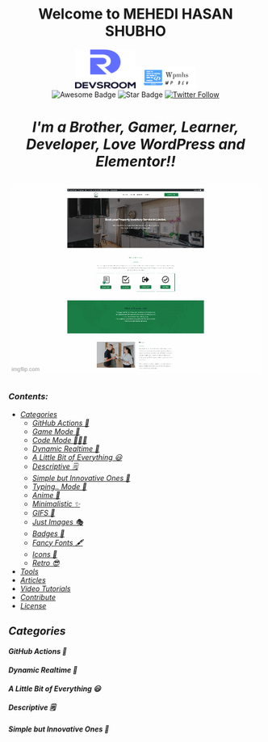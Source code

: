 <h1 align="center">Welcome to MEHEDI HASAN SHUBHO </h1>
<div align="center">
<a href="https://devsroom.com/" target="_blank"><img src="assets/devsroom.png" alt="Devsroom.com" style="width: 120px; height: 78px;" width="120" height="78" /></a><a href="https://wpmhs.com/" target="_blank"><img src="assets/wpmhs.png" alt="wpmhs.com" style="width: 120px; height: 44px;" width="120" height="44" /></a>
</div>
<div align="center">
<img src="https://cdn.rawgit.com/sindresorhus/awesome/d7305f38d29fed78fa85652e3a63e154dd8e8829/media/badge.svg" alt="Awesome Badge"/>
<!-- <img src="http://hits.dwyl.com/abhisheknaiidu/awesome-github-profile-readme.svg" alt="Hits Badge"/> -->
<img src="https://img.shields.io/static/v1?label=%F0%9F%8C%9F&message=If%20Useful&style=style=flat&color=BC4E99" alt="Star Badge"/>
<a href="https://twitter.com/MehediShubho" ><img alt="Twitter Follow" src="https://img.shields.io/twitter/follow/MehediShubho?style=social"> </a>
<br>

 <h1><i>I'm a Brother, Gamer, Learner, Developer, Love <span style="color:#3a30a">WordPress and Elementor!!</span></i</h1>

  

<img alt="Awesome GitHub Profile Readme" src="assets/portfolio.gif"> </img>


</div>

### Contents:
  - [Categories](#categories)
      - [GitHub Actions 🤖](#github-actions-)
      - [Game Mode 🚀](#game-mode-)
      - [Code Mode 👨🏽‍💻](#code-mode-)
      - [Dynamic Realtime 💫](#dynamic-realtime-)
      - [A Little Bit of Everything 😃](#a-little-bit-of-everything-)
      - [Descriptive 🗒](#descriptive-)
      - [Simple but Innovative Ones 🤗](#simple-but-innovative-ones-)
      - [Typing.. Mode 🎰](#typing-mode-)
      - [Anime 👾](#anime-)
      - [Minimalistic ✨](#minimalistic-)
      - [GIFS 👻](#gifs-)
      - [Just Images 🎭](#just-images-)
      - [Badges 🎫](#badges-)
      - [Fancy Fonts 🖋](#fancy-fonts-)
      - [Icons 🎯](#icons-)
      - [Retro 😎](#retro-)
  - [Tools](#tools)
  - [Articles](#articles)
  - [Video Tutorials](#tutorials)
  - [Contribute](#contribute)
  - [License](#license)


## Categories

#### GitHub Actions 🤖



#### Dynamic Realtime 💫


#### A Little Bit of Everything 😃


#### Descriptive 🗒


#### Simple but Innovative Ones 🤗








